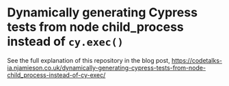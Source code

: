 # Dynamically generating Cypress tests from node child_process instead of `cy.exec()`

See the full explanation of this repository in the blog post, https://codetalks-ia.njamieson.co.uk/dynamically-generating-cypress-tests-from-node-child_process-instead-of-cy-exec/

